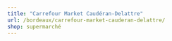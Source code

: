```yaml
---
title: "Carrefour Market Caudéran-Delattre"
url: /bordeaux/carrefour-market-cauderan-delattre/
shop: supermarché
---
```


